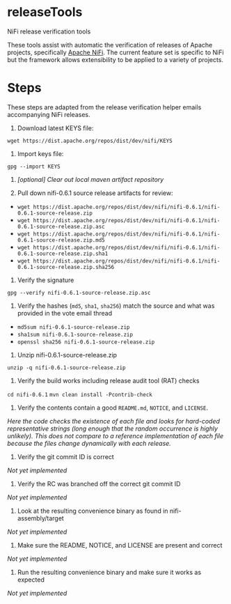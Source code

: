 # releaseTools
NiFi release verification tools

These tools assist with automatic the verification of releases of Apache projects, specifically [Apache NiFi](https://nifi.apache.org). The current feature set is specific to NiFi but the framework allows extensibility to be applied to a variety of projects. 

# Steps

These steps are adapted from the release verification helper emails accompanying NiFi releases. 

1. Download latest KEYS file:

 `wget https://dist.apache.org/repos/dist/dev/nifi/KEYS`

1. Import keys file:

 `gpg --import KEYS`

1. _[optional] Clear out local maven artifact repository_

1. Pull down nifi-0.6.1 source release artifacts for review:

  * `wget https://dist.apache.org/repos/dist/dev/nifi/nifi-0.6.1/nifi-0.6.1-source-release.zip`
  * `wget https://dist.apache.org/repos/dist/dev/nifi/nifi-0.6.1/nifi-0.6.1-source-release.zip.asc`
  * `wget https://dist.apache.org/repos/dist/dev/nifi/nifi-0.6.1/nifi-0.6.1-source-release.zip.md5`
  * `wget https://dist.apache.org/repos/dist/dev/nifi/nifi-0.6.1/nifi-0.6.1-source-release.zip.sha1`
  * `wget https://dist.apache.org/repos/dist/dev/nifi/nifi-0.6.1/nifi-0.6.1-source-release.zip.sha256`

1. Verify the signature

  `gpg --verify nifi-0.6.1-source-release.zip.asc`

1. Verify the hashes (`md5`, `sha1`, `sha256`) match the source and what was provided
in the vote email thread

  * `md5sum nifi-0.6.1-source-release.zip`
  * `sha1sum nifi-0.6.1-source-release.zip`
  * `openssl sha256 nifi-0.6.1-source-release.zip`

1. Unzip nifi-0.6.1-source-release.zip

  `unzip -q nifi-0.6.1-source-release.zip`

1. Verify the build works including release audit tool (RAT) checks

  `cd nifi-0.6.1`
  `mvn clean install -Pcontrib-check`

1. Verify the contents contain a good `README.md`, `NOTICE`, and `LICENSE`.

  _Here the code checks the existence of each file and looks for hard-coded representative strings (long enough that the random occurrence is highly unlikely). This does not compare to a reference implementation of each file because the files change dynamically with each release._

1. Verify the git commit ID is correct

  _Not yet implemented_
  
1. Verify the RC was branched off the correct git commit ID

  _Not yet implemented_

1. Look at the resulting convenience binary as found in nifi-assembly/target

  _Not yet implemented_
  
1. Make sure the README, NOTICE, and LICENSE are present and correct

  _Not yet implemented_
  
1. Run the resulting convenience binary and make sure it works as expected

  _Not yet implemented_
